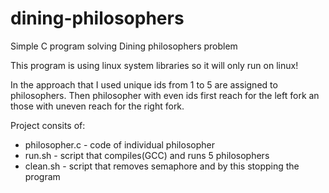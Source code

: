 # dining-philosophers
Simple C program solving Dining philosophers problem

This program is using linux system libraries so it will only run on linux!

In the approach that I used unique ids from 1 to 5 are assigned to philosophers. Then philosopher with even ids first reach for the left fork an those with uneven reach for the right fork. 

Project consits of:
- philosopher.c - code of individual philosopher
- run.sh - script that compiles(GCC) and runs 5 philosophers
- clean.sh - script that removes semaphore and by this stopping the program


